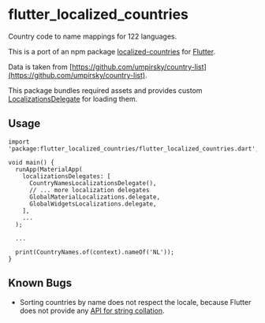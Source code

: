 # flutter_localized_countries

Country code to name mappings for 122 languages.

This is a port of an npm package [localized-countries](https://github.com/marcbachmann/localized-countries) for [Flutter](https://flutter.io).

Data is taken from [https://github.com/umpirsky/country-list](https://github.com/umpirsky/country-list).

This package bundles required assets and provides custom [LocalizationsDelegate](https://docs.flutter.io/flutter/widgets/LocalizationsDelegate-class.html) for loading them.

## Usage
```$dart
import 'package:flutter_localized_countries/flutter_localized_countries.dart';

void main() {
  runApp(MaterialApp(
    localizationsDelegates: [
      CountryNamesLocalizationsDelegate(),
      // ... more localization delegates
      GlobalMaterialLocalizations.delegate,
      GlobalWidgetsLocalizations.delegate,
    ],
    ...
  );
  
  ...
  
  print(CountryNames.of(context).nameOf('NL'));
}
```

## Known Bugs

* Sorting countries by name does not respect the locale, because Flutter does not provide any [API for string collation](https://github.com/flutter/flutter/issues/27549).
